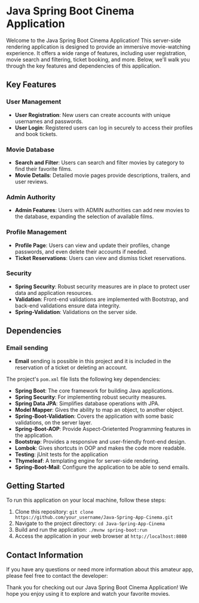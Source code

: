 # Java Spring Boot Cinema Application

Welcome to the Java Spring Boot Cinema Application! This server-side rendering application is designed to provide an immersive movie-watching experience. It offers a wide range of features, including user registration, movie search and filtering, ticket booking, and more. Below, we'll walk you through the key features and dependencies of this application.

## Key Features

### User Management
- **User Registration**: New users can create accounts with unique usernames and passwords.
- **User Login**: Registered users can log in securely to access their profiles and book tickets.

### Movie Database
- **Search and Filter**: Users can search and filter movies by category to find their favorite films.
- **Movie Details**: Detailed movie pages provide descriptions, trailers, and user reviews.

### Admin Authority
- **Admin Features**: Users with ADMIN authorities can add new movies to the database, expanding the selection of available films.

### Profile Management
- **Profile Page**: Users can view and update their profiles, change passwords, and even delete their accounts if needed.
- **Ticket Reservations**: Users can view and dismiss ticket reservations.

### Security
- **Spring Security**: Robust security measures are in place to protect user data and application resources.
- **Validation**: Front-end validations are implemented with Bootstrap, and back-end validations ensure data integrity.
- **Spring-Validation**: Validations on the server side.
## Dependencies

### Email sending
- **Email** sending is possible in this project and it is included in the reservation of a ticket or deleting an account.

The project's `pom.xml` file lists the following key dependencies:

- **Spring Boot**: The core framework for building Java applications.
- **Spring Security**: For implementing robust security measures.
- **Spring Data JPA**: Simplifies database operations with JPA.
- **Model Mapper**: Gives the ability to map an object, to another object.
- **Spring-Boot-Validation**: Covers the application with some basic validations, on the server layer.
- **Spring-Boot-AOP**: Provide Aspect-Orietented Programming features in the application. 
- **Bootstrap**: Provides a responsive and user-friendly front-end design.
- **Lombok**: Gives shortcuts in OOP and makes the code more readable.
- **Testing**: jUnit tests for the application
- **Thymeleaf**: A templating engine for server-side rendering.
- **Spring-Boot-Mail**: Configure the application to be able to send emails.
## Getting Started

To run this application on your local machine, follow these steps:

1. Clone this repository: `git clone https://github.com/your_username/Java-Spring-App-Cinema.git`
2. Navigate to the project directory: `cd Java-Spring-App-Cinema`
3. Build and run the application: `./mvnw spring-boot:run`
4. Access the application in your web browser at `http://localhost:8080`

## Contact Information

If you have any questions or need more information about this amateur app, please feel free to contact the developer:

Thank you for checking out our Java Spring Boot Cinema Application! We hope you enjoy using it to explore and watch your favorite movies.
